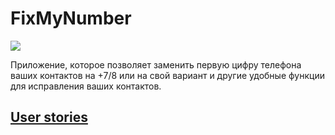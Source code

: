 # FixMyNumber
<img src="https://trello-attachments.s3.amazonaws.com/5602abecc5604e788246aed3/2013x947/e68cb43928edf2d07c670824bc3d4b71/sketch_2.png" />

Приложение, которое позволяет заменить первую цифру телефона ваших контактов на +7/8 или на свой вариант 
и другие удобные функции для исправления ваших контактов.

## [User stories](https://github.com/khasang/FixMyNumber/blob/master/Roadmap.md)
